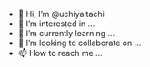 - 👋 Hi, I’m @uchiyaitachi
- 👀 I’m interested in ...
- 🌱 I’m currently learning ...
- 💞️ I’m looking to collaborate on ...
- 📫 How to reach me ...

<!---
uchiyaitachi/uchiyaitachi is a ✨ special ✨ repository because its `README.md` (this file) appears on your GitHub profile.
You can click the Preview link to take a look at your changes.
--->
